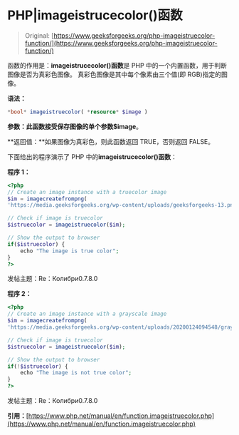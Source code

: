 # PHP|imageistrucecolor()函数

> Original: [https://www.geeksforgeeks.org/php-imageistruecolor-function/](https://www.geeksforgeeks.org/php-imageistruecolor-function/)

函数的作用是：**imageistrucecolor()函数**是 PHP 中的一个内置函数，用于判断图像是否为真彩色图像。 真彩色图像是其中每个像素由三个值(即 RGB)指定的图像。

**语法：**

```php
*bool* imageistruecolor( *resource* $image )
```

**参数：**此函数接受保存图像的单个参数**$image**。

**返回值：**如果图像为真彩色，则此函数返回 TRUE，否则返回 FALSE。

下面给出的程序演示了 PHP 中的**imageistrucecolor()函数**：

**程序 1：**

```php
<?php
// Create an image instance with a truecolor image
$im = imagecreatefrompng(
'https://media.geeksforgeeks.org/wp-content/uploads/geeksforgeeks-13.png');

// Check if image is truecolor
$istruecolor = imageistruecolor($im);

// Show the output to browser
if($istruecolor) {
    echo "The image is true color";
}
?>
```

发帖主题：Re：Колибри0.7.8.0

**程序 2：**

```php
<?php
// Create an image instance with a grayscale image
$im = imagecreatefrompng(
'https://media.geeksforgeeks.org/wp-content/uploads/20200124094548/grayscaleimage.png');

// Check if image is truecolor
$istruecolor = imageistruecolor($im);

// Show the output to browser
if(!$istruecolor) {
    echo "The image is not true color";
}
?>
```

发帖主题：Re：Колибри0.7.8.0

**引用：**[https://www.php.net/manual/en/function.imageistruecolor.php](https://www.php.net/manual/en/function.imageistruecolor.php)
